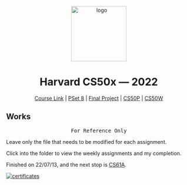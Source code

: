 <br>

<p align="center">
<img src="./images/H.png" alt="logo" height="150"/>
</p>

<h1 align="center">
Harvard CS50x — 2022
</h1>

<p align="center">
  <a href="https://cs50.harvard.edu/x/2022/">Course Link</a> |
  <a href="https://pset8.netlify.app/">PSet 8</a> | 
  <a href="https://github.com/mancuoj/watchlist">Final Project</a> |
  <a href="https://github.com/mancuoj/CS50P">CS50P</a> |
  <a href="https://github.com/mancuoj/CS50W">CS50W</a>
</p>



## Works

<pre align="center">
For Reference Only
</pre>


Leave only the file that needs to be modified for each assignment.

Click into the folder to view the weekly assignments and my completion.

Finished on 22/07/13, and the next stop is [CS61A](https://github.com/mancuoj/CS61A).

<a href="https://certificates.cs50.io/1c5ca55b-bcec-4c2a-92f1-76ff3b084435.png">
  <img src="./images/CS50x.png" alt="certificates" />
</a>

